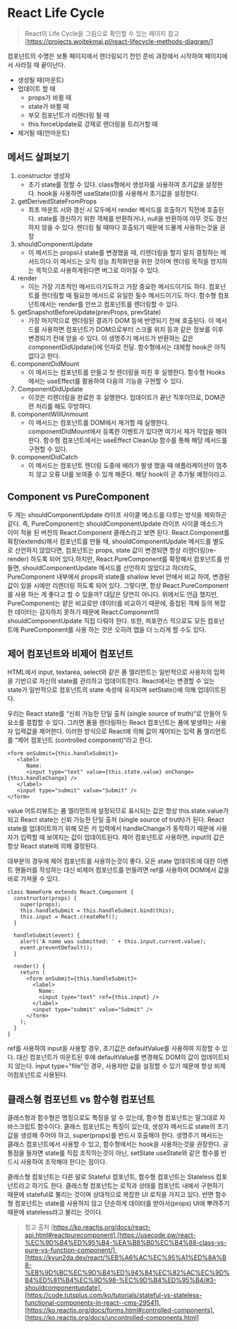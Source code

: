 # React Life Cycle

> React의 Life Cycle을 그림으로 확인할 수 있는 페이지 참고[https://projects.wojtekmaj.pl/react-lifecycle-methods-diagram/]

컴포넌트의 수명은 보통 페이지에서 렌더링되기 전인 준비 과정에서 시작하여 페이지에서 사라질 때 끝이난다.

- 생성될 때(마운트)
- 업데이트 할 때
  - props가 바뀔 때
  - state가 바뀔 때
  - 부모 컴포넌트가 리렌더링 될 때
  - this.forceUpdate로 강제로 렌더링을 트리거할 때
- 제거될 때(언마운트)

## 메서드 살펴보기

1. constructor 생성자
   - 초기 state를 정할 수 있다. class형에서 생성자를 사용하여 초기값을 설정한다. hook을 사용하면 useState(0)를 사용해서 초기값을 설정한다.
2. getDerivedStateFromProps
   - 최초 마운트 시와 갱신 시 모두에서 render 메서드를 호출하기 직전에 호출된다. state를 갱신하기 위한 객체를 반환하거나, null을 반환하여 아무 것도 갱신하지 않을 수 있다. 렌더링 될 때마다 호출되기 때문에 드물게 사용하는것을 권장
3. shouldComponentUpdate
   - 이 메서드는 props나 state를 변경했을 때, 리렌더링을 할지 말지 결정하는 메서드이다.이 메서드는 오직 성능 최적화만을 위한 것이며 렌더링 목적을 방지하는 목적으로 사용하게된다면 버그로 이어질 수 있다.
4. render
   - 이는 가장 기초적인 메서드이기도하고 가장 중요한 메서드이기도 하다. 컴포넌트를 렌더링할 때 필요한 메서드로 유일한 필수 메서드이기도 하다. 함수형 컴포넌트에서는 render를 안쓰고 컴포넌트를 렌더링할 수 있다.
5. getSnapshotBeforeUpdate(prevProps, prevState)
   - 가장 마지막으로 렌더링된 결과가 DOM 등에 반영되기 전에 호출된다. 이 메서드를 사용하면 컴포넌트가 DOM으로부터 스크롤 위치 등과 같은 정보를 이후 변경되기 전에 얻을 수 있다. 이 생명주기 메서드가 반환하는 값은 componentDidUpdate()에 인자로 전달. 함수형에서는 대체할 hook은 아직 없다고 한다.
6. componentDidMount
   - 이 메서드는 컴포넌트를 만들고 첫 렌더링을 마친 후 실행한다. 함수형 Hooks 에서는 useEffect를 활용하여 다음의 기능을 구현할 수 있다.
7. ComponentDidUpdate
   - 이것은 리렌더링을 완료한 후 실행한다. 업데이트가 끝난 직후이므로, DOM관련 처리를 해도 무방하다.
8. componentWillUnmount
   - 이 메서드는 컴포넌트를 DOM에서 제거할 때 실행한다. componentDidMount에서 등록한 이벤트가 있다면 여기서 제거 작업을 해야한다. 함수형 컴포넌트에서는 useEffect CleanUp 함수를 통해 해당 메서드를 구현할 수 있다.
9. componentDidCatch
   - 이 메서드는 컴포넌트 렌더링 도중에 에러가 발생 했을 때 애플리케이션이 멈추지 않고 오류 UI를 보여줄 수 있게 해준다. 해당 hook이 곧 추가될 예정이라고.

## Component vs PureComponent

두 개는 shouldComponentUpdate 라이프 사이클 메소드를 다루는 방식을 제외하곤 같다. 즉, PureComponent는 shouldComponentUpdate 라이프 사이클 메소드가 이미 적용 된 버전의 React.Component 클래스라고 보면 된다. React.Component를 확장(extends)해서 컴포넌트를 만들 때, shouldComponentUpdate 메서드를 별도로 선언하지 않았다면, 컴포넌트는 props, state 값이 변경되면 항상 리렌더링(re-render) 하도록 되어 있다.하지만, React.PureComponent를 확장해서 컴포넌트를 만들면, shouldComponentUpdate 메서드를 선언하지 않았다고 하더라도, PureComponent 내부에서 props와 state를 shallow level 안에서 비교 하여, 변경된 값이 있을 시에만 리렌더링 하도록 되어 있다. 그렇다면, 항상 React.PureComponent를 사용 하는 게 좋다고 할 수 있을까? 대답은 당연히 아니다. 위에서도 언급 했지만, PureComponent는 얕은 비교로만 데이터를 비교하기 때문에, 중첩된 객체 등의 복잡한 데이터는 감지하지 못하기 때문에 React.Component의 shouldComponentUpdate 직접 다뤄야 한다. 또한, 퍼포먼스 적으로도 모든 컴포넌트에 PureComponent를 사용 하는 것은 오히려 앱을 더 느리게 할 수도 있다.

## 제어 컴포넌트와 비제어 컴포넌트

HTML에서 input, textarea, select와 같은 폼 엘리먼트는 일반적으로 사용자의 입력을 기반으로 자신의 state를 관리하고 업데이트한다. React에서는 변경할 수 있는 state가 일반적으로 컴포넌트의 state 속성에 유지되며 setState()에 의해 업데이트된다.

우리는 React state를 “신뢰 가능한 단일 출처 (single source of truth)“로 만들어 두 요소를 결합할 수 있다. 그러면 폼을 렌더링하는 React 컴포넌트는 폼에 발생하는 사용자 입력값을 제어한다. 이러한 방식으로 React에 의해 값이 제어되는 입력 폼 엘리먼트를 “제어 컴포넌트 (controlled component)“라고 한다.

```
<form onSubmit={this.handleSubmit}>
   <label>
      Name:
      <input type="text" value={this.state.value} onChange={this.handleChange} />
   </label>
   <input type="submit" value="Submit" />
</form>
```

value 어트리뷰트는 폼 엘리먼트에 설정되므로 표시되는 값은 항상 this.state.value가 되고 React state는 신뢰 가능한 단일 출처 (single source of truth)가 된다. React state를 업데이트하기 위해 모든 키 입력에서 handleChange가 동작하기 때문에 사용자가 입력할 때 보여지는 값이 업데이트된다.
제어 컴포넌트로 사용하면, input의 값은 항상 React state에 의해 결정된다.

대부분의 경우에 제어 컴포넌트를 사용하는것이 좋다. 모든 state 업데이트에 대한 이벤트 핸들러를 작성하는 대신 비제어 컴포넌트를 만들려면 ref를 사용하여 DOM에서 값을 바로 가져올 수 있다.

```
class NameForm extends React.Component {
  constructor(props) {
    super(props);
    this.handleSubmit = this.handleSubmit.bind(this);
    this.input = React.createRef();
  }

  handleSubmit(event) {
    alert('A name was submitted: ' + this.input.current.value);
    event.preventDefault();
  }

  render() {
    return (
      <form onSubmit={this.handleSubmit}>
        <label>
          Name:
          <input type="text" ref={this.input} />
        </label>
        <input type="submit" value="Submit" />
      </form>
    );
  }
}
```

ref를 사용하여 input을 사용할 경우, 초기값은 defaultValue를 사용하여 지정할 수 있다. 대신 컴포넌트가 마운트된 후에 defaultValue를 변경해도 DOM의 값이 업데이트되지 않는다.
input type="file"인 경우, 사용자만 값을 설정할 수 있기 때문에 항상 비제어컴포넌트로 사용된다.

## 클래스형 컴포넌트 vs 함수형 컴포넌트

클래스형과 함수형은 명칭으로도 특징을 알 수 있는데, 함수형 컴포넌트는 말그대로 자바스크립트 함수이다. 클래스 컴포넌트는 특징이 있는데, 생성자 메서드로 state의 초기값을 생성해 주어야 하고, super(props)를 반드시 호출해야 한다. 생명주기 메서드는 클래스 컴포넌트에서 사용할 수 있고, 함수형에서는 hook을 사용하는것을 권장한다. 공통점을 들자면 state를 직접 조작하는것이 아닌, setState useState와 같은 함수를 반드시 사용하여 조작해야 한다는 점이다.

클래스형 컴포넌트는 다른 말로 Stateful 컴포넌트, 함수형 컴포넌트는 Stateless 컴포넌트라고 하기도 한다. 클래스형 컴포넌트는 로직과 상태를 컴포넌트 내에서 구현하기 때문에 stateful로 불리는 것이며 상대적으로 복잡한 UI 로직을 가지고 있다. 반면 함수형 컴포넌트는 state를 사용하지 않고 단순하게 데이터를 받아서(props) UI에 뿌려주기 때문에 stateless라고 불리는 것이다.

> 참고 출처
> [https://ko.reactjs.org/docs/react-api.html#reactpurecomponent],[https://usecode.pw/react-%EC%9D%B4%ED%95%B4-%EA%B8%B0%EC%B4%88-class-vs-pure-vs-function-component/],[https://kyun2da.dev/react/%EB%A6%AC%EC%95%A1%ED%8A%B8-%EB%9D%BC%EC%9D%B4%ED%94%84%EC%82%AC%EC%9D%B4%ED%81%B4%EC%9D%98-%EC%9D%B4%ED%95%B4/#3-shouldcomponentupdate],[https://code.tutsplus.com/ko/tutorials/stateful-vs-stateless-functional-components-in-react--cms-29541],[https://ko.reactjs.org/docs/forms.html#controlled-components],[https://ko.reactjs.org/docs/uncontrolled-components.html]
